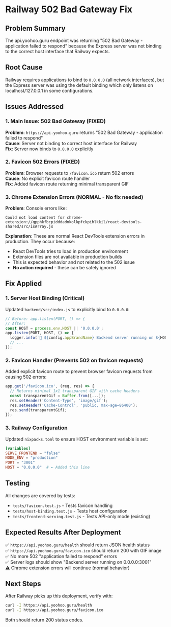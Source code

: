 # Railway 502 Bad Gateway Fix

## Problem Summary
The api.yoohoo.guru endpoint was returning "502 Bad Gateway - application failed to respond" because the Express server was not binding to the correct host interface that Railway expects.

## Root Cause
Railway requires applications to bind to `0.0.0.0` (all network interfaces), but the Express server was using the default binding which only listens on localhost/127.0.0.1 in some configurations.

## Issues Addressed

### 1. Main Issue: 502 Bad Gateway (FIXED)
**Problem**: `https://api.yoohoo.guru` returns "502 Bad Gateway - application failed to respond"  
**Cause**: Server not binding to correct host interface for Railway  
**Fix**: Server now binds to `0.0.0.0` explicitly

### 2. Favicon 502 Errors (FIXED)
**Problem**: Browser requests to `/favicon.ico` return 502 errors  
**Cause**: No explicit favicon route handler  
**Fix**: Added favicon route returning minimal transparent GIF

### 3. Chrome Extension Errors (NORMAL - No fix needed)
**Problem**: Console errors like:
```
Could not load content for chrome-extension://gpphkfbcpidddadnkolkpfckpihlkkil/react-devtools-shared/src/isArray.js
```
**Explanation**: These are normal React DevTools extension errors in production. They occur because:
- React DevTools tries to load in production environment
- Extension files are not available in production builds  
- This is expected behavior and not related to the 502 issue
- **No action required** - these can be safely ignored

## Fix Applied

### 1. Server Host Binding (Critical)
Updated `backend/src/index.js` to explicitly bind to `0.0.0.0`:

```javascript
// Before: app.listen(PORT, () => {
// After:
const HOST = process.env.HOST || '0.0.0.0';
app.listen(PORT, HOST, () => {
  logger.info(`🎯 ${config.appBrandName} Backend server running on ${HOST}:${PORT}`);
  // ...
});
```

### 2. Favicon Handler (Prevents 502 on favicon requests)
Added explicit favicon route to prevent browser favicon requests from causing 502 errors:

```javascript
app.get('/favicon.ico', (req, res) => {
  // Returns minimal 1x1 transparent GIF with cache headers
  const transparentGif = Buffer.from([...]);
  res.setHeader('Content-Type', 'image/gif');
  res.setHeader('Cache-Control', 'public, max-age=86400');
  res.send(transparentGif);
});
```

### 3. Railway Configuration
Updated `nixpacks.toml` to ensure HOST environment variable is set:

```toml
[variables]
SERVE_FRONTEND = "false"
NODE_ENV = "production" 
PORT = "3001"
HOST = "0.0.0.0"  # ← Added this line
```

## Testing

All changes are covered by tests:
- `tests/favicon.test.js` - Tests favicon handling
- `tests/host-binding.test.js` - Tests host configuration
- `tests/frontend-serving.test.js` - Tests API-only mode (existing)

## Expected Results After Deployment

✅ `https://api.yoohoo.guru/health` should return JSON health status  
✅ `https://api.yoohoo.guru/favicon.ico` should return 200 with GIF image  
✅ No more 502 "application failed to respond" errors  
✅ Server logs should show "Backend server running on 0.0.0.0:3001"  
⚠️ Chrome extension errors will continue (normal behavior)

## Next Steps
After Railway picks up this deployment, verify with:
```bash
curl -I https://api.yoohoo.guru/health
curl -I https://api.yoohoo.guru/favicon.ico  
```

Both should return 200 status codes.